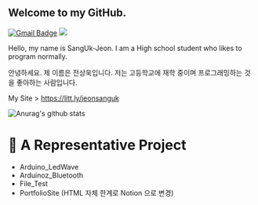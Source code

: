 ## Welcome to my GitHub.
[![Gmail Badge](https://img.shields.io/badge/Gmail-d14836?style=flat-square&logo=Gmail&logoColor=white&link=mailto:Jeonsanguk1217@naver.com)](mailto:Jeonsanguk17@naver.com)
![](https://img.shields.io/github/followers/SangUk-Jeon?style=plastic)                           

Hello, my name is SangUk-Jeon.
I am a High school student who likes to program normally.

안녕하세요. 제 이름은 전상욱입니다.
저는 고등학교에 재학 중이며 프로그래밍하는 것을 좋아하는 사람입니다.

My Site > https://litt.ly/jeonsanguk

![Anurag's github stats](https://github-readme-stats.vercel.app/api?username=SangUk-Jeon&show_icons=true)
  
  # 📘 A Representative Project
+ Arduino_LedWave
+ Arduinoz_Bluetooth
+ File_Test
+ PortfolioSite (HTML 자체 한계로 Notion 으로 변경)
